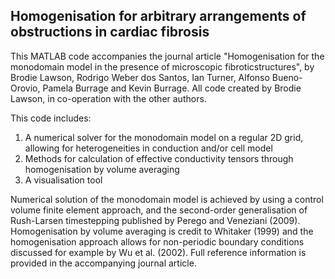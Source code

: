 ## Homogenisation for arbitrary arrangements of obstructions in cardiac fibrosis

This MATLAB code accompanies the journal article "Homogenisation for the monodomain model in the presence of microscopic fibroticstructures",
by Brodie Lawson, Rodrigo Weber dos Santos, Ian Turner, Alfonso Bueno-Orovio, Pamela Burrage and Kevin Burrage. All code created by Brodie Lawson,
in co-operation with the other authors.

This code includes:
  1. A numerical solver for the monodomain model on a regular 2D grid, allowing for heterogeneities in conduction and/or cell model
  2. Methods for calculation of effective conductivity tensors through homogenisation by volume averaging
  3. A visualisation tool
  

Numerical solution of the monodomain model is achieved by using a control volume finite element approach, and the second-order generalisation of
Rush-Larsen timestepping published by Perego and Veneziani (2009). Homogenisation by volume averaging is credit to Whitaker (1999) and the
homogenisation approach allows for non-periodic boundary conditions discussed for example by Wu et al. (2002). Full reference information is provided
in the accompanying journal article.
